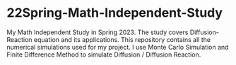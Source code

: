 # 22Spring-Math-Independent-Study
 My Math Independent Study in Spring 2023. The study covers Diffusion-Reaction equation and its applications.
 This repository contains all the numerical simulations used for my project. I use Monte Carlo Simulation and Finite Difference Method to simulate Diffusion / Diffusion Reaction.
